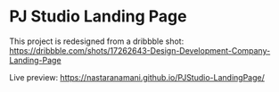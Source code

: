 # PJ Studio Landing Page
This project is redesigned from a dribbble shot: https://dribbble.com/shots/17262643-Design-Development-Company-Landing-Page

Live preview: https://nastaranamani.github.io/PJStudio-LandingPage/

